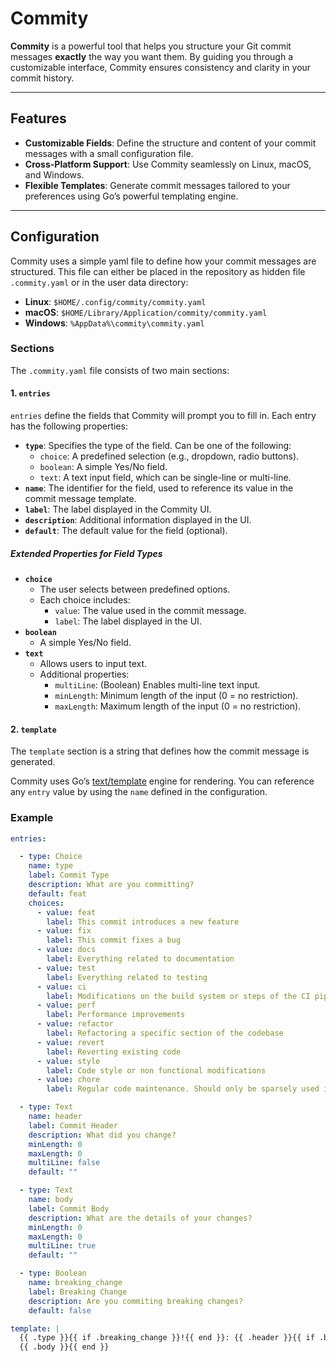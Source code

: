 # Commity

**Commity** is a powerful tool that helps you structure your Git commit messages **exactly** the way you want them. By guiding you through a customizable interface, Commity ensures consistency and clarity in your commit history.

---

## Features

- **Customizable Fields**: Define the structure and content of your commit messages with a small configuration file.
- **Cross-Platform Support**: Use Commity seamlessly on Linux, macOS, and Windows.
- **Flexible Templates**: Generate commit messages tailored to your preferences using Go’s powerful templating engine.

---

## Configuration

Commity uses a simple yaml file to define how your commit messages are structured. This file can either be placed in the repository as hidden file `.commity.yaml`  or in the user data directory:
- **Linux**: `$HOME/.config/commity/commity.yaml`
- **macOS**: `$HOME/Library/Application/commity/commity.yaml`
- **Windows**: `%AppData%\commity\commity.yaml`

### Sections

The `.commity.yaml` file consists of two main sections:

#### 1. `entries`

`entries` define the fields that Commity will prompt you to fill in. Each entry has the following properties:

- **`type`**: Specifies the type of the field. Can be one of the following:
  - `choice`: A predefined selection (e.g., dropdown, radio buttons).
  - `boolean`: A simple Yes/No field.
  - `text`: A text input field, which can be single-line or multi-line.
- **`name`**: The identifier for the field, used to reference its value in the commit message template.
- **`label`**: The label displayed in the Commity UI.
- **`description`**: Additional information displayed in the UI.
- **`default`**: The default value for the field (optional).

##### Extended Properties for Field Types

- **`choice`**
  - The user selects between predefined options.
  - Each choice includes:
    - `value`: The value used in the commit message.
    - `label`: The label displayed in the UI.
- **`boolean`**
  - A simple Yes/No field.
- **`text`**
  - Allows users to input text.
  - Additional properties:
    - `multiLine`: (Boolean) Enables multi-line text input.
    - `minLength`: Minimum length of the input (0 = no restriction).
    - `maxLength`: Maximum length of the input (0 = no restriction).


#### 2. `template`

The `template` section is a string that defines how the commit message is generated. 

Commity uses Go’s [text/template](https://pkg.go.dev/text/template) engine for rendering. You can reference any `entry` value by using the `name` defined in the configuration. 



### Example

```yaml
entries:

  - type: Choice
    name: type
    label: Commit Type
    description: What are you committing?
    default: feat
    choices: 
      - value: feat
        label: This commit introduces a new feature
      - value: fix
        label: This commit fixes a bug
      - value: docs
        label: Everything related to documentation
      - value: test
        label: Everything related to testing
      - value: ci
        label: Modifications on the build system or steps of the CI pipeline
      - value: perf
        label: Performance improvements
      - value: refactor
        label: Refactoring a specific section of the codebase
      - value: revert
        label: Reverting existing code
      - value: style
        label: Code style or non functional modifications
      - value: chore
        label: Regular code maintenance. Should only be sparsely used if nothing else applied

  - type: Text
    name: header
    label: Commit Header
    description: What did you change?
    minLength: 0
    maxLength: 0
    multiLine: false
    default: ""

  - type: Text
    name: body
    label: Commit Body
    description: What are the details of your changes?
    minLength: 0
    maxLength: 0
    multiLine: true
    default: ""

  - type: Boolean
    name: breaking_change
    label: Breaking Change
    description: Are you commiting breaking changes?
    default: false

template: |
  {{ .type }}{{ if .breaking_change }}!{{ end }}: {{ .header }}{{ if .body }}
  {{ .body }}{{ end }}
```